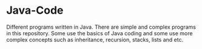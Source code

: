 # Java-Code
Different programs written in Java. There are simple and complex programs in this repository. 
Some use the basics of Java coding and some use more complex concepts such as inheritance, recursion, stacks, lists and etc.
